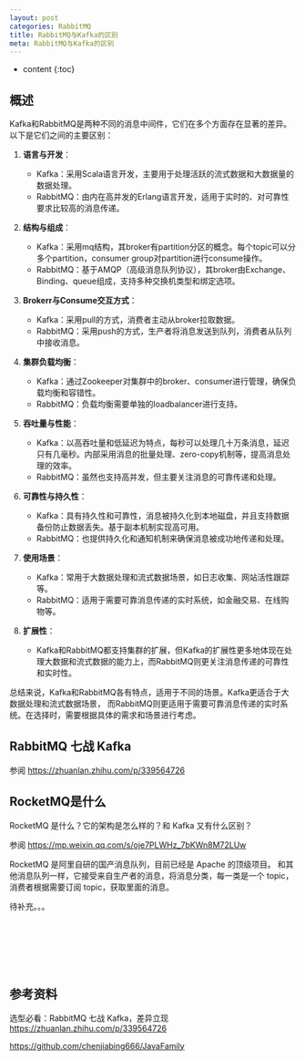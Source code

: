```yaml
---
layout: post
categories: RabbitMQ
title: RabbitMQ与Kafka的区别
meta: RabbitMQ与Kafka的区别
---
```

* content
{:toc}

## 概述

Kafka和RabbitMQ是两种不同的消息中间件，它们在多个方面存在显著的差异。以下是它们之间的主要区别：

1. **语言与开发**：
   - Kafka：采用Scala语言开发，主要用于处理活跃的流式数据和大数据量的数据处理。
   - RabbitMQ：由内在高并发的Erlang语言开发，适用于实时的、对可靠性要求比较高的消息传递。

2. **结构与组成**：
   - Kafka：采用mq结构，其broker有partition分区的概念。每个topic可以分多个partition，consumer group对partition进行consume操作。
   - RabbitMQ：基于AMQP（高级消息队列协议），其broker由Exchange、Binding、queue组成，支持多种交换机类型和绑定选项。

3. **Brokerr与Consume交互方式**：
   - Kafka：采用pull的方式，消费者主动从broker拉取数据。
   - RabbitMQ：采用push的方式，生产者将消息发送到队列，消费者从队列中接收消息。

4. **集群负载均衡**：
   - Kafka：通过Zookeeper对集群中的broker、consumer进行管理，确保负载均衡和容错性。
   - RabbitMQ：负载均衡需要单独的loadbalancer进行支持。

5. **吞吐量与性能**：
   - Kafka：以高吞吐量和低延迟为特点，每秒可以处理几十万条消息，延迟只有几毫秒。内部采用消息的批量处理、zero-copy机制等，提高消息处理的效率。
   - RabbitMQ：虽然也支持高并发，但主要关注消息的可靠传递和处理。

6. **可靠性与持久性**：
   - Kafka：具有持久性和可靠性，消息被持久化到本地磁盘，并且支持数据备份防止数据丢失。基于副本机制实现高可用。
   - RabbitMQ：也提供持久化和通知机制来确保消息被成功地传递和处理。

7. **使用场景**：
   - Kafka：常用于大数据处理和流式数据场景，如日志收集、网站活性跟踪等。
   - RabbitMQ：适用于需要可靠消息传递的实时系统，如金融交易、在线购物等。

8. **扩展性**：
   - Kafka和RabbitMQ都支持集群的扩展，但Kafka的扩展性更多地体现在处理大数据和流式数据的能力上，而RabbitMQ则更关注消息传递的可靠性和实时性。

总结来说，Kafka和RabbitMQ各有特点，适用于不同的场景。Kafka更适合于大数据处理和流式数据场景，
而RabbitMQ则更适用于需要可靠消息传递的实时系统。在选择时，需要根据具体的需求和场景进行考虑。

## RabbitMQ 七战 Kafka

参阅 <https://zhuanlan.zhihu.com/p/339564726>

## RocketMQ是什么

RocketMQ 是什么？它的架构是怎么样的？和 Kafka 又有什么区别？ 

参阅 <https://mp.weixin.qq.com/s/oje7PLWHz_7bKWn8M72LUw>

RocketMQ 是阿里自研的国产消息队列，目前已经是 Apache 的顶级项目。
和其他消息队列一样，它接受来自生产者的消息，将消息分类，每一类是一个 topic，消费者根据需要订阅 topic，获取里面的消息。

待补充。。。








<br/><br/><br/><br/><br/>
## 参考资料

选型必看：RabbitMQ 七战 Kafka，差异立现 <https://zhuanlan.zhihu.com/p/339564726>

<https://github.com/chenjiabing666/JavaFamily>

